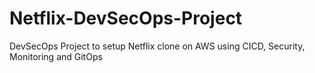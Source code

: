 # Netflix-DevSecOps-Project
DevSecOps Project to setup Netflix clone on AWS using CICD, Security, Monitoring and GitOps

